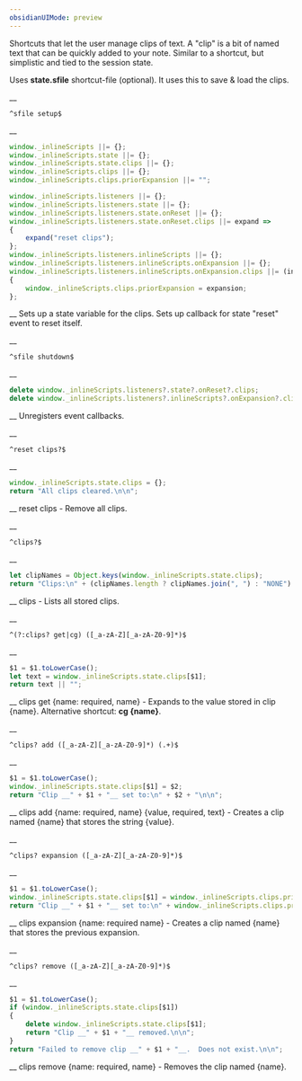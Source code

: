 ```yaml
---
obsidianUIMode: preview
---
```


Shortcuts that let the user manage clips of text.  A "clip" is a bit of named text that can be quickly added to your note.  Similar to a shortcut, but simplistic and tied to the session state.

Uses __state.sfile__ shortcut-file (optional).
It uses this to save & load the clips.


__
```
^sfile setup$
```
__
```js
window._inlineScripts ||= {};
window._inlineScripts.state ||= {};
window._inlineScripts.state.clips ||= {};
window._inlineScripts.clips ||= {};
window._inlineScripts.clips.priorExpansion ||= "";

window._inlineScripts.listeners ||= {};
window._inlineScripts.listeners.state ||= {};
window._inlineScripts.listeners.state.onReset ||= {};
window._inlineScripts.listeners.state.onReset.clips ||= expand =>
{
	expand("reset clips");
};
window._inlineScripts.listeners.inlineScripts ||= {};
window._inlineScripts.listeners.inlineScripts.onExpansion ||= {};
window._inlineScripts.listeners.inlineScripts.onExpansion.clips ||= (input, expansion) =>
{
	window._inlineScripts.clips.priorExpansion = expansion;
};
```
__
Sets up a state variable for the clips.  Sets up callback for state "reset" event to reset itself.


__
```
^sfile shutdown$
```
__
```js
delete window._inlineScripts.listeners?.state?.onReset?.clips;
delete window._inlineScripts.listeners?.inlineScripts?.onExpansion?.clips;
```
__
Unregisters event callbacks.


__
```
^reset clips?$
```
__
```js
window._inlineScripts.state.clips = {};
return "All clips cleared.\n\n";
```
__
reset clips - Remove all clips.


__
```
^clips?$
```
__
```js
let clipNames = Object.keys(window._inlineScripts.state.clips);
return "Clips:\n" + (clipNames.length ? clipNames.join(", ") : "NONE") + "\n\n";
```
__
clips - Lists all stored clips.


__
```
^(?:clips? get|cg) ([_a-zA-Z][_a-zA-Z0-9]*)$
```
__
```js
$1 = $1.toLowerCase();
let text = window._inlineScripts.state.clips[$1];
return text || "";
```
__
clips get {name: required, name} - Expands to the value stored in clip {name}.
        Alternative shortcut: __cg {name}__.


__
```
^clips? add ([_a-zA-Z][_a-zA-Z0-9]*) (.+)$
```
__
```js
$1 = $1.toLowerCase();
window._inlineScripts.state.clips[$1] = $2;
return "Clip __" + $1 + "__ set to:\n" + $2 + "\n\n";
```
__
clips add {name: required, name} {value, required, text} - Creates a clip named {name} that stores the string {value}.


__
```
^clips? expansion ([_a-zA-Z][_a-zA-Z0-9]*)$
```
__
```js
$1 = $1.toLowerCase();
window._inlineScripts.state.clips[$1] = window._inlineScripts.clips.priorExpansion;
return "Clip __" + $1 + "__ set to:\n" + window._inlineScripts.clips.priorExpansion + "\n\n";
```
__
clips expansion {name: required name} - Creates a clip named {name} that stores the previous expansion.


__
```
^clips? remove ([_a-zA-Z][_a-zA-Z0-9]*)$
```
__
```js
$1 = $1.toLowerCase();
if (window._inlineScripts.state.clips[$1])
{
	delete window._inlineScripts.state.clips[$1];
	return "Clip __" + $1 + "__ removed.\n\n";
}
return "Failed to remove clip __" + $1 + "__.  Does not exist.\n\n";
```
__
clips remove {name: required, name} - Removes the clip named {name}.

